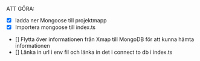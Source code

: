 ATT GÖRA:
- [x] ladda ner Mongoose till projektmapp
- [X] Importera mongoose till index.ts
- [] Flytta över informationen från Xmap till MongoDB för att kunna hämta informationen
- [] Länka in url i env fil och länka in det i connect to db i index.ts